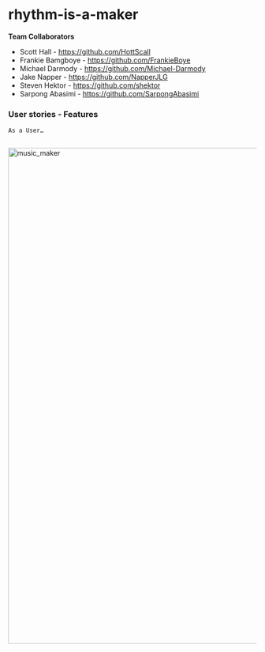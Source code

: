 # rhythm-is-a-maker

__Team Collaborators__

- Scott Hall - https://github.com/HottScall
- Frankie Bamgboye - https://github.com/FrankieBoye
- Michael Darmody - https://github.com/Michael-Darmody
- Jake Napper - https://github.com/NapperJLG
- Steven Hektor - https://github.com/shektor
- Sarpong Abasimi - https://github.com/SarpongAbasimi

### User stories - Features
```
As a User…


```
<img width="1004" alt="music_maker" src="https://user-images.githubusercontent.com/44870179/59340103-442e2480-8cfd-11e9-81a7-712025774b91.png">
